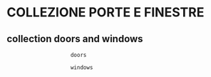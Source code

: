 # COLLEZIONE PORTE E FINESTRE

## collection doors and windows

						doors					
										
						windows